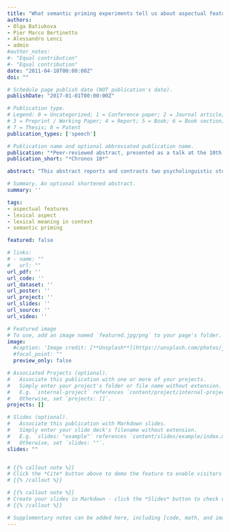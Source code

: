 ```yaml
---
title: "What semantic priming experiments tell us about aspectual features: cross-linguistic comparison"
authors:
- Olga Batiukova
- Pier Marco Bertinetto
- Alessandro Lenci
- admin
#author_notes:
#- "Equal contribution"
#- "Equal contribution"
date: "2011-04-18T00:00:00Z"
doi: ""

# Schedule page publish date (NOT publication's date).
publishDate: "2017-01-01T00:00:00Z"

# Publication type.
# Legend: 0 = Uncategorized; 1 = Conference paper; 2 = Journal article;
# 3 = Preprint / Working Paper; 4 = Report; 5 = Book; 6 = Book section;
# 7 = Thesis; 8 = Patent
publication_types: ['speech']

# Publication name and optional abbreviated publication name.
publication: "*Peer-reviewed abstract, presented as a talk at the 10th International Conference on Tense, Aspect, Modality and Evidentiality*"
publication_short: "*Chronos 10*"

abstract: "This abstract reports and contrasts two psycholinguistic studies of durativity and resultativity in Italian and Russian. Unlike most experimental research, focused on ontological properties of aspectual classes of predicates (Todorova et al. 2000, Gennari & Poeppel 2003, Pylkkänen & McElree 2006, Bott 2008), we adopt feature-based approach to verbal semantics. Semantic priming as “improvement in speed or accuracy to respond to a stimulus, when it is preceded by a semantically related stimulus” (McNamara 2005) is used to show that a given feature is present in semantic representation of lexical meaning. We followed the general design in Bonnotte (2008), who tested French achievement and activity verbs. The author concluded that only positively-valued features benefit from priming: activities and achievements facilitated the processing of activities in the durativity task (where targets denoting durable situations had to be detected), whereas in the resultativity task (where situations with a clear outcome had to be detected) priming was displayed on achievements with achievement primes. Thus, durative verbs yield priming more easily than resultatives, presumably because durativity is a continuous feature and durativity a binary one. In our first study, Italian achievement and activity infinitives were used. The following pattern emerged: achievements were primed in both tasks and activities in the durativity task, always with activity primes. The only feature tested in Russian was resultativity; the data included simple imperfectives, and resultative and delimitative perfectives. Some interesting differences with respect to Italian were observed. For instance, facilitating priming was detected on activities only, confirming Bonnotte’s conclusions on their contextual adaptability. Furthermore, although the decision latencies are comparable, accuracy was higher in Russian: 0.93 vs. 0.86. The grammaticalized nature of Russian aspect and morphological cues (prefixes) certainly facilitated the task. Addition of tense morphology had similar effects in Italian: imperfect speeded up the processing of activities, and perfect the processing of achievements. Russian delimitatives (e.g. <i>po-rabotat’</i> ‘work for a while’) yielded revealing findings, since they are bounded but atelic and thus represent an in-between category. The proportion of yes/no answers (0.43/0.57) in resultativity task suggests that the speakers place them between both domains, closer to activities than to resultatives. This supports the differentiation between boundedness and telicity from theoretical and behavioural perspective. Pairwise comparison of these results (and others still in progress) can help providing meaningful generalizations on the nature of durativity and resultativity in Romance and Slavic, and also verifying their empirical status, at the core of much theoretical work on aspect (Dölling et al. 2008)."

# Summary. An optional shortened abstract.
summary: ''

tags:
- aspectual features
- lexical aspect
- lexical meaning in context
- semantic priming

featured: false

# links:
# - name: ""
#   url: ""
url_pdf: ''
url_code: ''
url_dataset: ''
url_poster: ''
url_project: ''
url_slides: ''
url_source: ''
url_video: ''

# Featured image
# To use, add an image named `featured.jpg/png` to your page's folder.
image:
  #caption: 'Image credit: [**Unsplash**](https://unsplash.com/photos/jdD8gXaTZsc)'
  #focal_point: ""
  preview_only: false

# Associated Projects (optional).
#   Associate this publication with one or more of your projects.
#   Simply enter your project's folder or file name without extension.
#   E.g. `internal-project` references `content/project/internal-project/index.md`.
#   Otherwise, set `projects: []`.
projects: []

# Slides (optional).
#   Associate this publication with Markdown slides.
#   Simply enter your slide deck's filename without extension.
#   E.g. `slides: "example"` references `content/slides/example/index.md`.
#   Otherwise, set `slides: ""`.
slides: ""


# {{% callout note %}}
# Click the *Cite* button above to demo the feature to enable visitors to import publication metadata into their reference management software.
# {{% /callout %}}

# {{% callout note %}}
# Create your slides in Markdown - click the *Slides* button to check out the example.
# {{% /callout %}}

# Supplementary notes can be added here, including [code, math, and images](https://wowchemy.com/docs/writing-markdown-latex/).
---
```

